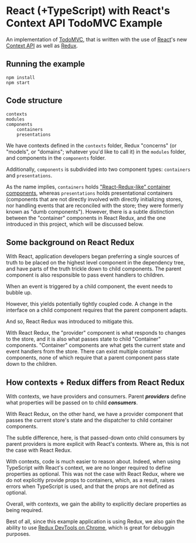 # React (+TypeScript) with React's Context API TodoMVC Example

An implementation of [TodoMVC](http://todomvc.com/), that is written with the use of [React](https://reactjs.org/)'s new [Context API](https://reactjs.org/docs/context.html) as well as [Redux](https://redux.js.org/).

## Running the example

```
npm install
npm start
```

## Code structure

```
contexts
modules
components
    containers
    presentations
```

We have contexts defined in the `contexts` folder, Redux "concerns" (or "models", or "domains"; whatever you'd like to call it) in the `modules` folder, and components in the `components` folder.

Additionally, `components` is subdivided into two component types: `containers` and `presentations`.

As the name implies, `containers` holds ["React-Redux-like" container components](https://redux.js.org/basics/usage-with-react#implementing-container-components), whereas `presentations` holds presentational containers (components that are not directly involved with directly initializing stores, nor handling events that are reconciled with the store; they were formerly known as "dumb components"). However, there is a subtle distinction between the "container" components in React Redux, and the one introduced in this project, which will be discussed below.

## Some background on React Redux

With React, application developers began preferring a single sources of truth to be placed on the highest level component in the dependency tree, and have parts of the truth trickle down to child components. The parent component is also responsible to pass event handlers to children.

When an event is triggered by a child component, the event needs to bubble up.

However, this yields potentially tightly coupled code. A change in the interface on a child component requires that the parent component adapts.

And so, React Redux was introduced to mitigate this.

With React Redux, the "provider" component is what responds to changes to the store, and it is also what passes state to child "Container" components. "Container" components are what gets the current state and event handlers from the store. There can exist multiple container components, none of which require that a parent component pass state down to the children.

## How contexts + Redux differs from React Redux

With contexts, we have providers and consumers. Parent ***providers*** define what properties will be passed on to child ***consumers***.

With React Redux, on the other hand, we have a provider component that passes the current store's state and the dispatcher to child container components.

The subtle difference, here, is that passed-down onto child consumers by parent providers is more explicit with React's contexts. Where as, this is not the case with React Redux.

With contexts, code is much easier to reason about. Indeed, when using TypeScript with React's context, we are no longer required to define properties as optional. This was not the case with React Redux, where we do not explicitly provide props to containers, which, as a result, raises errors when TypeScript is used, and that the props are not defined as optional.

Overall, with contexts, we gain the ability to explicitly declare properties as being required.

Best of all, since this example application is using Redux, we also gain the ability to use [Redux DevTools on Chrome](https://github.com/reduxjs/redux-devtools), which is great for debuggin purposes.